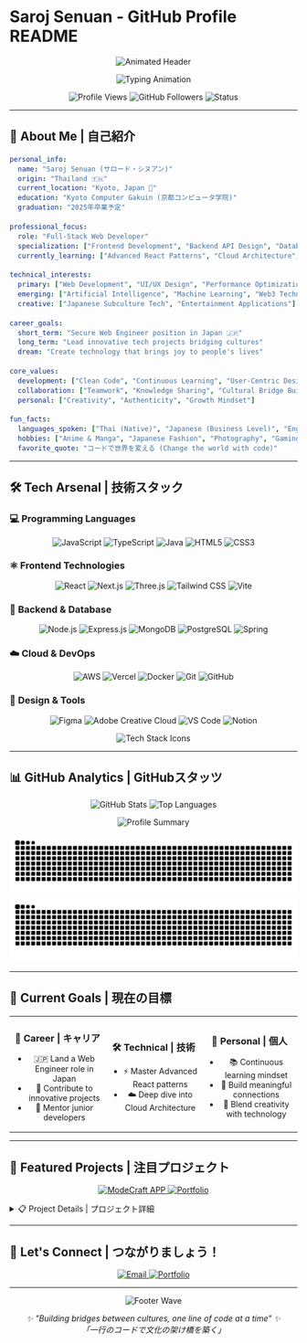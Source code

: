 # Saroj Senuan - GitHub Profile README

<!-- Animated Header with Gradient Wave -->
<p align="center">
  <img src="https://capsule-render.vercel.app/api?type=waving&color=gradient&customColorList=12,20,14,16,19&height=280&section=header&text=👋%20こんにちは！%20I'm%20Saroj&fontSize=45&fontColor=ffffff&animation=twinkling&fontAlign=50&desc=Web%20Developer%20%7C%20WEB開発者&descAlign=50&descAlignY=65" alt="Animated Header" />
</p>

<!-- Dynamic Typing Animation -->
<p align="center">
  <img src="https://readme-typing-svg.herokuapp.com?font=Fira+Code&size=22&duration=3000&pause=800&color=6A5ACD&center=true&vCenter=true&multiline=true&width=600&height=100&lines=%F0%9F%9A%80+Building+the+future+with+code;%F0%9F%92%AB+JavaScript+%7C+React+%7C+Node.js;%F0%9F%8C%B8+%E6%8A%80%E8%A1%93%E3%81%A7%E6%9C%AA%E6%9D%A5%E3%82%92%E5%A4%89%E3%81%88%E3%82%8B;%F0%9F%87%B9%F0%9F%87%AD+From+Thailand+to+Japan+%F0%9F%87%AF%F0%9F%87%B5" alt="Typing Animation" />
</p>

<!-- Visitor Counter & Profile Views -->
<p align="center">
  <img src="https://komarev.com/ghpvc/?username=Sarojseenuan&label=Profile%20Views&color=blueviolet&style=for-the-badge" alt="Profile Views" />
  <img src="https://img.shields.io/github/followers/Sarojseenuan?label=Followers&style=for-the-badge&color=ff69b4" alt="GitHub Followers" />
  <img src="https://img.shields.io/badge/Status-Available%20for%20Work-brightgreen?style=for-the-badge" alt="Status" />
</p>

---

## 🌸 About Me | 自己紹介

```yaml
personal_info:
  name: "Saroj Senuan (サロード・シヌアン)"
  origin: "Thailand 🇹🇭"
  current_location: "Kyoto, Japan 🏯"
  education: "Kyoto Computer Gakuin (京都コンピュータ学院)"
  graduation: "2025年卒業予定"
  
professional_focus:
  role: "Full-Stack Web Developer"
  specialization: ["Frontend Development", "Backend API Design", "Database Architecture"]
  currently_learning: ["Advanced React Patterns", "Cloud Architecture", "AI Integration"]
  
technical_interests:
  primary: ["Web Development", "UI/UX Design", "Performance Optimization"]
  emerging: ["Artificial Intelligence", "Machine Learning", "Web3 Technologies"]
  creative: ["Japanese Subculture Tech", "Entertainment Applications"]

career_goals:
  short_term: "Secure Web Engineer position in Japan 🇯🇵"
  long_term: "Lead innovative tech projects bridging cultures"
  dream: "Create technology that brings joy to people's lives"

core_values:
  development: ["Clean Code", "Continuous Learning", "User-Centric Design"]
  collaboration: ["Teamwork", "Knowledge Sharing", "Cultural Bridge Building"]
  personal: ["Creativity", "Authenticity", "Growth Mindset"]

fun_facts:
  languages_spoken: ["Thai (Native)", "Japanese (Business Level)", "English (Fluent)"]
  hobbies: ["Anime & Manga", "Japanese Fashion", "Photography", "Gaming"]
  favorite_quote: "コードで世界を変える (Change the world with code)"
```

---

## 🛠️ Tech Arsenal | 技術スタック

### 💻 **Programming Languages**
<p align="center">
  <img src="https://img.shields.io/badge/JavaScript-F7DF1E?style=for-the-badge&logo=javascript&logoColor=black" alt="JavaScript" />
  <img src="https://img.shields.io/badge/TypeScript-007ACC?style=for-the-badge&logo=typescript&logoColor=white" alt="TypeScript" />
  <img src="https://img.shields.io/badge/java-%23ED8B00.svg?style=for-the-badge&logo=openjdk&logoColor=white" alt="Java" />
  <img src="https://img.shields.io/badge/HTML5-E34F26?style=for-the-badge&logo=html5&logoColor=white" alt="HTML5" />
  <img src="https://img.shields.io/badge/CSS3-1572B6?style=for-the-badge&logo=css3&logoColor=white" alt="CSS3" />
</p>

### ⚛️ **Frontend Technologies**
<p align="center">
  <img src="https://img.shields.io/badge/React-20232A?style=for-the-badge&logo=react&logoColor=61DAFB" alt="React" />
  <img src="https://img.shields.io/badge/Next.js-000000?style=for-the-badge&logo=next.js&logoColor=white" alt="Next.js" />
  <img src="https://img.shields.io/badge/threejs-black?style=for-the-badge&logo=three.js&logoColor=white" alt="Three.js" />
  <img src="https://img.shields.io/badge/Tailwind_CSS-38B2AC?style=for-the-badge&logo=tailwind-css&logoColor=white" alt="Tailwind CSS" />
  <img src="https://img.shields.io/badge/Vite-646CFF?style=for-the-badge&logo=vite&logoColor=white" alt="Vite" />
</p>

### 🔧 **Backend & Database**
<p align="center">
  <img src="https://img.shields.io/badge/Node.js-43853D?style=for-the-badge&logo=node.js&logoColor=white" alt="Node.js" />
  <img src="https://img.shields.io/badge/Express.js-404D59?style=for-the-badge&logo=express&logoColor=white" alt="Express.js" />
  <img src="https://img.shields.io/badge/MongoDB-4EA94B?style=for-the-badge&logo=mongodb&logoColor=white" alt="MongoDB" />
  <img src="https://img.shields.io/badge/PostgreSQL-316192?style=for-the-badge&logo=postgresql&logoColor=white" alt="PostgreSQL" />
  <img src="https://img.shields.io/badge/spring-%236DB33F.svg?style=for-the-badge&logo=spring&logoColor=white" alt="Spring" />
</p>

### ☁️ **Cloud & DevOps**
<p align="center">
  <img src="https://img.shields.io/badge/Amazon_AWS-232F3E?style=for-the-badge&logo=amazon-aws&logoColor=white" alt="AWS" />
  <img src="https://img.shields.io/badge/Vercel-000000?style=for-the-badge&logo=vercel&logoColor=white" alt="Vercel" />
  <img src="https://img.shields.io/badge/Docker-2496ED?style=for-the-badge&logo=docker&logoColor=white" alt="Docker" />
  <img src="https://img.shields.io/badge/Git-F05032?style=for-the-badge&logo=git&logoColor=white" alt="Git" />
  <img src="https://img.shields.io/badge/GitHub-100000?style=for-the-badge&logo=github&logoColor=white" alt="GitHub" />
</p>

### 🎨 **Design & Tools**
<p align="center">
  <img src="https://img.shields.io/badge/Figma-F24E1E?style=for-the-badge&logo=figma&logoColor=white" alt="Figma" />
  <img src="https://img.shields.io/badge/Adobe%20Creative%20Cloud-DA1F26.svg?style=for-the-badge&logo=Adobe%20Creative%20Cloud&logoColor=white" alt="Adobe Creative Cloud" />
  <img src="https://img.shields.io/badge/VS%20Code-007ACC?style=for-the-badge&logo=visual-studio-code&logoColor=white" alt="VS Code" />
  <img src="https://img.shields.io/badge/Notion-000000?style=for-the-badge&logo=notion&logoColor=white" alt="Notion" />
</p>

<!-- Skill Icons Animation -->
<p align="center">
  <img src="https://skillicons.dev/icons?i=js,ts,react,nodejs,nextjs,express,mongodb,postgres,html,css,tailwind,figma,vscode,git,github,aws,vercel,docker&perline=10&theme=dark" alt="Tech Stack Icons" />
</p>

---

## 📊 GitHub Analytics | GitHubスタッツ

<p align="center">
  <img height="180em" src="https://github-readme-stats.vercel.app/api?username=Sarojseenuan&show_icons=true&theme=tokyonight&include_all_commits=true&count_private=true&hide_border=true&bg_color=0d1117&title_color=58a6ff&text_color=c9d1d9&icon_color=79c0ff" alt="GitHub Stats" />
  <img height="180em" src="https://github-readme-stats.vercel.app/api/top-langs/?username=Sarojseenuan&layout=compact&langs_count=8&theme=tokyonight&hide_border=true&bg_color=0d1117&title_color=58a6ff&text_color=c9d1d9" alt="Top Languages" />
</p>

<!-- GitHub Profile Summary Cards -->
<p align="center">
  <img src="https://github-profile-summary-cards.vercel.app/api/cards/profile-details?username=Sarojseenuan&theme=tokyonight" alt="Profile Summary" />
</p>

<p align="center">
  <img src="https://raw.githubusercontent.com/Sarojseenuan/Sarojseenuan/output/github-contribution-grid-snake-dark.svg#gh-dark-mode-only" alt="GitHub Snake Dark" />
  <img src="https://raw.githubusercontent.com/Sarojseenuan/Sarojseenuan/output/github-contribution-grid-snake.svg#gh-light-mode-only" alt="GitHub Snake Light" />
</p>

---

## 🎯 Current Goals | 現在の目標

<table align="center">
<tr>
<td align="center" width="33%">

### 🏢 **Career | キャリア**
- 🇯🇵 Land a Web Engineer role in Japan
- 🚀 Contribute to innovative projects
- 🌟 Mentor junior developers

</td>
<td align="center" width="33%">

### 🛠️ **Technical | 技術**
- ⚡ Master Advanced React patterns
- ☁️ Deep dive into Cloud Architecture

</td>
<td align="center" width="33%">

### 🌱 **Personal | 個人**
- 📚 Continuous learning mindset
- 🤝 Build meaningful connections
- 🎨 Blend creativity with technology

</td>
</tr>
</table>

---

## 🌟 Featured Projects | 注目プロジェクト

<p align="center">
  <a href="https://github.com/Sarojseenuan/ModeCraftAPP">
    <img src="https://github-readme-stats.vercel.app/api/pin/?username=Sarojseenuan&repo=ModeCraftAPP&theme=tokyonight&hide_border=true&bg_color=0d1117" alt="ModeCraft APP" />
  </a>
  <a href="https://github.com/Sarojseenuan/saroj-Portfolio">
    <img src="https://github-readme-stats.vercel.app/api/pin/?username=Sarojseenuan&repo=saroj-Portfolio&theme=tokyonight&hide_border=true&bg_color=0d1117" alt="Portfolio" />
  </a>
</p>
<!-- Alternative layout with descriptions -->
<details>
<summary>📋 Project Details | プロジェクト詳細</summary>
🎨 ModeCraft APP

Description: Fashion and style application
Tech Stack: JavaScript, React, Node.js
Status: In Development
🔗 View Repository

💼 Portfolio Website

Description: Personal portfolio showcasing my work
Tech Stack: HTML, CSS, JavaScript
Status: Live
🔗 View Repository

</details>

---

## 🤝 Let's Connect | つながりましょう！

<p align="center">
  <a href="mailto:Sarojseenuan@gmail.com">
    <img src="https://img.shields.io/badge/Email-D14836?style=for-the-badge&logo=gmail&logoColor=white" alt="Email" />
  </a>
  <a href="https://modecraft-world.vercel.app/">
    <img src="https://img.shields.io/badge/Portfolio-FF5722?style=for-the-badge&logo=todoist&logoColor=white" alt="Portfolio" />
  </a>
</p>

---

<p align="center">
  <img src="https://capsule-render.vercel.app/api?type=waving&color=gradient&customColorList=12,20,14,16,19&height=200&section=footer&text=ありがとうございました！&fontSize=35&fontColor=ffffff&animation=twinkling&fontAlign=50&desc=Thanks%20for%20visiting%20my%20profile!&descAlign=50&descAlignY=65" alt="Footer Wave" />
</p>

<p align="center">
  <i>✨ "Building bridges between cultures, one line of code at a time" ✨</i>
  <br>
  <i>「一行のコードで文化の架け橋を築く」</i>
</p>

